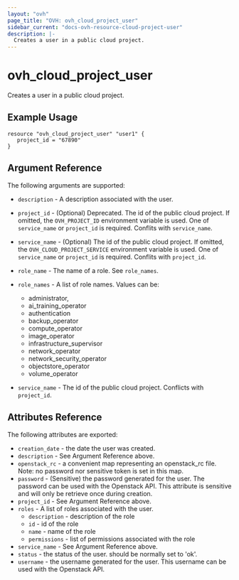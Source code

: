 ```yaml
---
layout: "ovh"
page_title: "OVH: ovh_cloud_project_user"
sidebar_current: "docs-ovh-resource-cloud-project-user"
description: |-
  Creates a user in a public cloud project.
---
```


# ovh_cloud_project_user

Creates a user in a public cloud project.

## Example Usage

```hcl
resource "ovh_cloud_project_user" "user1" {
   project_id = "67890"
}
```

## Argument Reference

The following arguments are supported:

* `description` - A description associated with the user.

* `project_id` - (Optional) Deprecated. The id of the public cloud project. If omitted,
    the `OVH_PROJECT_ID` environment variable is used.
    One of `service_name` or `project_id` is required. Conflits with `service_name`.

* `service_name` - (Optional) The id of the public cloud project. If omitted,
    the `OVH_CLOUD_PROJECT_SERVICE` environment variable is used. 
    One of `service_name` or `project_id` is required. Conflits with `project_id`.

* `role_name` -  The name of a role. See `role_names`.

* `role_names` - A list of role names. Values can be: 
  - administrator,
  - ai_training_operator
  - authentication
  - backup_operator
  - compute_operator
  - image_operator 
  - infrastructure_supervisor
  - network_operator
  - network_security_operator
  - objectstore_operator
  - volume_operator

* `service_name` -  The id of the public cloud project. Conflicts with `project_id`.


## Attributes Reference

The following attributes are exported:

* `creation_date` - the date the user was created.
* `description` - See Argument Reference above.
* `openstack_rc` - a convenient map representing an openstack_rc file.
   Note: no password nor sensitive token is set in this map.
* `password` - (Sensitive) the password generated for the user. The password can
   be used with the Openstack API. This attribute is sensitive and will only be
   retrieve once during creation.
* `project_id` - See Argument Reference above.
* `roles` - A list of roles associated with the user.
  * `description` - description of the role
  * `id` - id of the role
  * `name` - name of the role
  * `permissions` - list of permissions associated with the role
* `service_name` - See Argument Reference above.
* `status` - the status of the user. should be normally set to 'ok'.
* `username` - the username generated for the user. This username can be used with
   the Openstack API.
